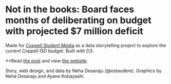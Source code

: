 # Not in the books: Board faces months of deliberating on budget with projected $7 million deficit

Made for [Coppell Student Media](https://coppellstudentmedia.com) as a data storytelling project to explore the current Coppell ISD budget. Built with D3.

**Read [the post](https://coppellstudentmedia.com/102952/showcase/not-in-the-books-board-faces-months-of-deliberating-on-budget-with-projected-7-million-deficit/) and view [the website](https://coppellstudentmedia.github.io/budget).

Story, web design, and data by Neha Desaraju (@estaudere). Graphics by Neha Desaraju and Ayane Kobayashi.
